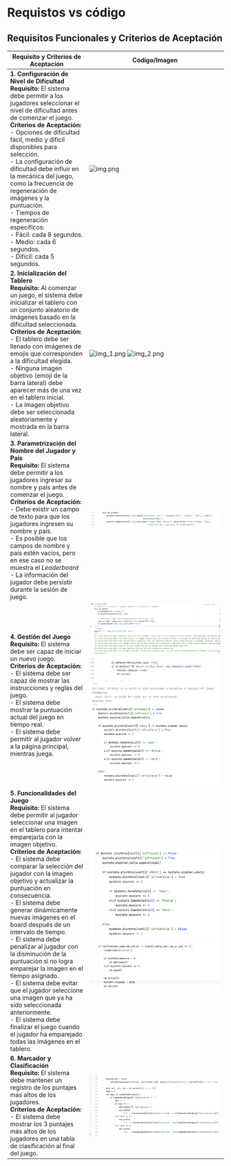 # Requistos vs código
## Requisitos Funcionales y Criterios de Aceptación

| Requisito y Criterios de Aceptación                                                                                                                                                                                                                                                                                                                                                                                                                                                                                                                                                                                                                                                                                                                                                                          | Código/Imagen                                                                            |
|--------------------------------------------------------------------------------------------------------------------------------------------------------------------------------------------------------------------------------------------------------------------------------------------------------------------------------------------------------------------------------------------------------------------------------------------------------------------------------------------------------------------------------------------------------------------------------------------------------------------------------------------------------------------------------------------------------------------------------------------------------------------------------------------------------------|------------------------------------------------------------------------------------------|
| **1. Configuración de Nivel de Dificultad**<br>**Requisito:** El sistema debe permitir a los jugadores seleccionar el nivel de dificultad antes de comenzar el juego.<br>**Criterios de Aceptación:**<br>- Opciones de dificultad fácil, medio y difícil disponibles para selección.<br>- La configuración de dificultad debe influir en la mecánica del juego, como la frecuencia de regeneración de imágenes y la puntuación.<br>- Tiempos de regeneración específicos:<br>  - Fácil: cada 8 segundos.<br>  - Medio: cada 6 segundos.<br>  - Difícil: cada 5 segundos.                                                                                                                                                                                                                                     | ![img.png](img/img.png)                                                                  |
| **2. Inicialización del Tablero**<br>**Requisito:** Al comenzar un juego, el sistema debe inicializar el tablero con un conjunto aleatorio de imágenes basado en la dificultad seleccionada.<br>**Criterios de Aceptación:**<br>- El tablero debe ser llenado con imágenes de emojis que corresponden a la dificultad elegida.<br>- Ninguna imagen objetivo (emoji de la barra lateral) debe aparecer más de una vez en el tablero inicial.<br>- La imagen objetivo debe ser seleccionada aleatoriamente y mostrada en la barra lateral.                                                                                                                                                                                                                                                                     | ![img_1.png](img/img_1.png)  ![img_2.png](img/img_2.png)                                 |
| **3. Parametrización del Nombre del Jugador y País**<br>**Requisito:** El sistema debe permitir a los jugadores ingresar su nombre y país antes de comenzar el juego.<br>**Criterios de Aceptación:**<br>- Debe existir un campo de texto para que los jugadores ingresen su nombre y país.<br>- Es posible que los campos de nombre y país estén vacíos, pero en ese caso no se muestra el _Leaderboard_<br>- La información del jugador debe persistir durante la sesión de juego.                                                                                                                                                                                                                                                                                                                         | ![img_3.png](img/img_3.png)                                                              |
 | **4. Gestión del Juego**<br>**Requisito:** El sistema debe ser capaz de iniciar un nuevo juego.<br>**Criterios de Aceptación:**<br>- El sistema debe ser capaz de mostrar las instrucciones y reglas del juego.<br>- El sistema debe mostrar la puntuación actual del juego en tiempo real.<br>- El sistema debe permitir al jugador volver a la página principal, mientras juega.                                                                                                                                                                                                                                                                                                                                                                                                                           | ![img4_1.png](img/img4_1.png)  ![img4_2.png](img/img4_2.png) ![img4_3.png](img/img4_3.png) |
| **5. Funcionalidades del Juego**<br>**Requisito:** El sistema debe permitir al jugador seleccionar una imagen en el tablero para intentar emparejarla con la imagen objetivo.<br>**Criterios de Aceptación:**<br>- El sistema debe comparar la selección del jugador con la imagen objetivo y actualizar la puntuación en consecuencia.<br>- El sistema debe generar dinámicamente nuevas imágenes en el board después de un intervalo de tiempo.<br>- El sistema debe penalizar al jugador con la disminución de la puntuación si no logra emparejar la imagen en el tiempo asignado.<br>- El sistema debe evitar que el jugador seleccione una imagen que ya ha sido seleccionada anteriormente.<br>- El sistema debe finalizar el juego cuando el jugador ha emparejado todas las imágenes en el tablero. | ![img5_1.png](img/img5_1.png)    ![img5_2.png](img/img5_2.png)                           |
| **6. Marcador y Clasificación**<br>**Requisito:** El sistema debe mantener un registro de los puntajes más altos de los jugadores.<br>**Criterios de Aceptación:**<br>- El sistema debe mostrar los 3 puntajes más altos de los jugadores en una tabla de clasificación al final del juego.                                                                                                                                                                                                                                                                                                                                                                                                                                                                                                                  | ![img6.png](img/img6.png)                                                                |
